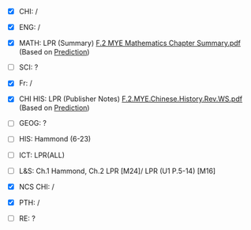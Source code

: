 - [x] CHI: /
- [x] ENG: /
- [x] MATH: LPR (Summary) [F.2 MYE Mathematics Chapter Summary.pdf](https://github.com/user-attachments/files/17341833/F.2.MYE.Mathematics.Chapter.Summary.pdf) (Based on [Prediction](https://drive.google.com/file/d/1Lze_s-Ay1boGBoVbbFHOcxdw6EqxlEJp))

- [ ] SCI: ?
- [x] Fr: / 
- [x] CHI HIS: LPR (Publisher Notes) [F.2.MYE.Chinese.History.Rev.WS.pdf](https://github.com/user-attachments/files/17341830/F.2.MYE.Chinese.History.Rev.WS.pdf) (Based on [Prediction](https://drive.google.com/file/d/1Lze_s-Ay1boGBoVbbFHOcxdw6EqxlEJp))

- [ ] GEOG: ?
- [ ] HIS: Hammond (6-23)
- [ ] ICT: LPR(ALL)
- [ ] L&S: Ch.1 Hammond, Ch.2 LPR [M24]/ LPR (U1 P.5-14) [M16]
- [x] NCS CHI: /
- [x] PTH: /
- [ ] RE: ?